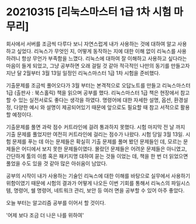 # 20210315 [리눅스마스터 1급 1차 시험 마무리]
  
  회사에서 서버를 조금씩 다루다 보니 자연스럽게 내가 사용하는 것에 대하여 알고 사용하고 싶었다. 
리눅스가 무엇인 지, 어떻게 동작하는 지에 대한 이해 없이 리눅스를 사용하려니 항상 무언가 부족함을 느꼈다.
리눅스에 대하여 잘 이해하고 사용하고 싶다라는 마음이 들게 되었고, 그냥 공부하면 오래 걸릴 것 같아 적극적인 나만의 동기를 만들고자
지난 달 2월부터 3월 13일 일정인 리눅스마스터 1급 1차 시험을 준비했다.
  
  기출문제를 조금씩 풀어오다가 3월 부터는 본격적으로 오답노트를 만들고 리눅스마스터 1급 (출판사 : 북스홀릭) 책을 읽으며 공부를 했다.
리눅스마스터 1급 책은 현장에서 참고할 수 있는 실전서로도 좋다는 생각을 하였다. 
명령어에 대한 자세한 설명, 옵션, 환경설정, 다양한 예시 와 설명이 제공되어있기 때문에 앞으로도 필요할 때 참고 서적으로 활용할 예정이다.

기출문제를 풀면 과락 점수 커트라인에 걸려 통과하지 못했다. 시험 마지막 전 날 까지 기출 문제를 풀었지만 여전히 커트라인에 걸리는 점수가 나왔다. 
시험 당일 3월 13일. 시험 문제를 푸는 데 아는 문제들은 확실히 기출 문제를 풀며 봤던 문제들인 데, 모르는 문제들은 어디에서 보지 못한 문제들이였다. 
몰랐던 문제들은 어려운 문제들은 아니였고, 간단하게 툴의 이름 혹은 패키지명 대하여 묻는 것들 이었는 데, 책을 한 번 더 읽었으면 풀었을 수도 있을 것 같아 많은 아쉬움이 남았다.

 공부의 시작이 내가 사용하는 기술인 리눅스에 대한 이해를 바탕으로 실무에서 사용하기 위함이였기 때문에 시험의 결과가 어떻게 나오든 
이번 기회를 통해서 리눅스의 파일시스템, 명령어, 쉘 명령어, 네트워크 관리, 보안 등 여러 면을 공부할 수 있어 아주 좋았다.

  오늘 부터는 알고리즘 공부를 이어서 할 것이다.
  
  
  
'어제 보다 조금 더 나은 나를 위하여'
